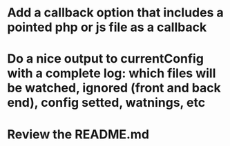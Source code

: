 # Add a callback option that includes a pointed php or js file as a callback
# Do a nice output to currentConfig with a complete log: which files will be watched, ignored (front and back end), config setted, watnings, etc
# Review the README.md